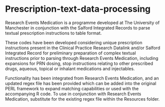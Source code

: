 # Prescription-text-data-processing
Research Events Medication is a programme developed at The University of Manchester in conjunction with the Salford Integrated Records to parse textual prescription instructions to table format.

These codes have been developed considering unique prescription instructions present in the Clinical Practice Research Datalink and/or Salford Integrated Record for preliminary preparation of complex textual instructions prior to parsing through Research Events Medication, including expansions for PRN dosing, stop instructions relating to other prescribed drugs, aqueous, topical or inhalant medications and injectables.

Functionality has been integrated from Research Events Medication, and an updated regex file has been provided which can be added into the original PERL framework to expand matching capabilities or used with the accompanying R code. To use in conjunction with Research Events Medication, substitute for the existing regex file within the Resources folder.


